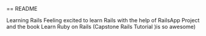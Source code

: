 == README




Learning Rails
Feeling excited to learn Rails with the help of  RailsApp Project and the book Learn Ruby on Rails (Capstone Rails Tutorial )is so awesome)


